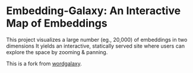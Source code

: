 # Embedding-Galaxy: An Interactive Map of Embeddings

This project visualizes a large number (eg., 20,000) of embeddings in two dimensions
It yields an interactive, statically served site where users can explore the space by zooming & panning.

This is a fork from [wordgalaxy](https://github.com/anthonygarvan/wordgalaxy).
